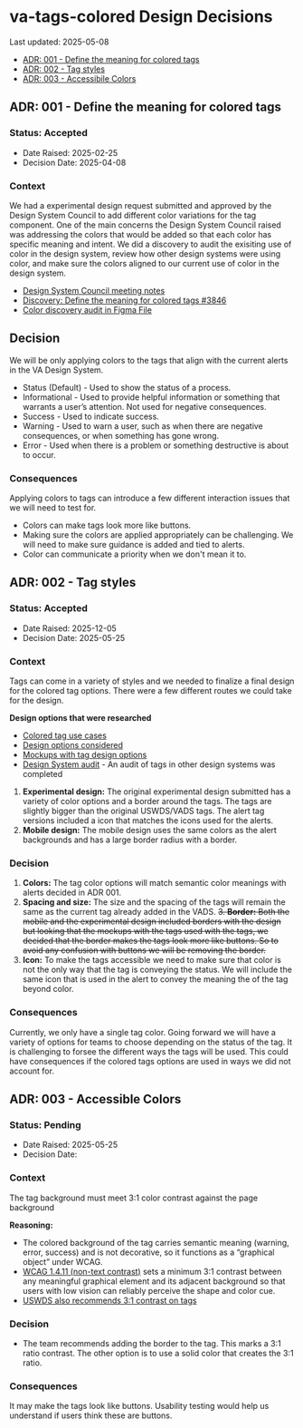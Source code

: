 # va-tags-colored Design Decisions
Last updated: 2025-05-08

- [ADR: 001 - Define the meaning for colored tags](#ADR-001---Define-the-meaning-for-colored-tags)
- [ADR: 002 - Tag styles](#ADR-002---Tag-styles)
- [ADR: 003 - Accessibile Colors](#ADR-002---Accessible-colors)

## ADR: 001 - Define the meaning for colored tags

### Status: Accepted
- Date Raised: 2025-02-25
- Decision Date: 2025-04-08

### Context
We had a experimental design request submitted and approved by the Design System Council to add different color variations for the tag component. One of the main concerns the Design System Council raised was addressing the colors that would be added so that each color has specific meaning and intent. We did a discovery to audit the exisiting use of color in the design system, review how other design systems were using color, and make sure the colors aligned to our current use of color in the design system. 
- [Design System Council meeting notes](https://docs.google.com/document/d/1H8B989-PbHIqdrNZppsEGE-Oyxriuou3jryD0YRpJzA/edit?usp=sharing)
- [Discovery: Define the meaning for colored tags #3846](https://github.com/department-of-veterans-affairs/vets-design-system-documentation/issues/3846)
- [Color discovery audit in Figma File](https://www.figma.com/design/5y1gpQBX0zZ83i8vsX9xCE/Colored-tags?node-id=0-1)

## Decision
We will be only applying colors to the tags that align with the current alerts in the VA Design System.
- Status (Default) - Used to show the status of a process.
- Informational - Used to provide helpful information or something that warrants a user’s attention. Not used for negative consequences.
- Success - Used to indicate success.
- Warning - Used to warn a user, such as when there are negative consequences, or when something has gone wrong.
- Error - Used when there is a problem or something destructive is about to occur.

### Consequences
Applying colors to tags can introduce a few different interaction issues that we will need to test for. 
- Colors can make tags look more like buttons.
- Making sure the colors are applied appropriately can be challenging. We will need to make sure guidance is added and tied to alerts.
- Color can communicate a priority when we don't mean it to. 

## ADR: 002 - Tag styles

### Status: Accepted

- Date Raised: 2025-12-05
- Decision Date: 2025-05-25

### Context

Tags can come in a variety of styles and we needed to finalize a final design for the colored tag options. There were a few different routes we could take for the design. 

**Design options that were researched**

- [Colored tag use cases](https://www.figma.com/design/5y1gpQBX0zZ83i8vsX9xCE/Colored-tags?node-id=1-323)
- [Design options considered](https://www.figma.com/design/5y1gpQBX0zZ83i8vsX9xCE/Colored-tags?node-id=50-367)
- [Mockups with tag design options](https://www.figma.com/design/5y1gpQBX0zZ83i8vsX9xCE/Colored-tags?node-id=58-391)
- [Design System audit](https://app.mural.co/t/departmentofveteransaffairs9999/m/departmentofveteransaffairs9999/1747766690440/cc2b1b4eb7c707954968bac635886fbb34129c27?sender=uc445c662daeb45814b8d8356) - An audit of tags in other design systems was completed

1. **Experimental design:** The original experimental design submitted has a variety of color options and a border around the tags. The tags are slightly bigger than the original USWDS/VADS tags. The alert tag versions included a icon that matches the icons used for the alerts.
2. **Mobile design:** The mobile design uses the same colors as the alert backgrounds and has a large border radius with a border.

### Decision
1. **Colors:** The tag color options will match semantic color meanings with alerts decided in ADR 001.
2. **Spacing and size:** The size and the spacing of the tags will remain the same as the current tag already added in the VADS.
~~3. **Border:** Both the mobile and the experimental design included borders with the design but looking that the mockups with the tags used with the tags, we decided that the border makes the tags look more like buttons. So to avoid any confusion with buttons we will be removing the border.~~
4. **Icon:** To make the tags accessible we need to make sure that color is not the only way that the tag is conveying the status. We will include the same icon that is used in the alert to convey the meaning the of the tag beyond color.

### Consequences
Currently, we only have a single tag color. Going forward we will have a variety of options for teams to choose depending on the status of the tag. It is challenging to forsee the different ways the tags will be used. This could have consequences if the colored tags options are used in ways we did not account for. 


## ADR: 003 - Accessible Colors

### Status: Pending

- Date Raised: 2025-05-25
- Decision Date: 

### Context
The tag background must meet 3:1 color contrast against the page background

**Reasoning:** 
- The colored background of the tag carries semantic meaning (warning, error, success) and is not decorative, so it functions as a “graphical object” under WCAG. 
- [WCAG 1.4.11 (non-text contrast)](https://www.w3.org/TR/WCAG21/#non-text-contrast) sets a minimum 3:1 contrast between any meaningful graphical element and its adjacent background so that users with low vision can reliably perceive the shape and color cue. 
- [USWDS also recommends 3:1 contrast on tags](https://designsystem.digital.gov/components/tag/accessibility-tests/)

### Decision
- The team recommends adding the border to the tag. This marks a 3:1 ratio contrast. The other option is to use a solid color that creates the 3:1 ratio.

### Consequences
It may make the tags look like buttons. Usability testing would help us understand if users think these are buttons.
